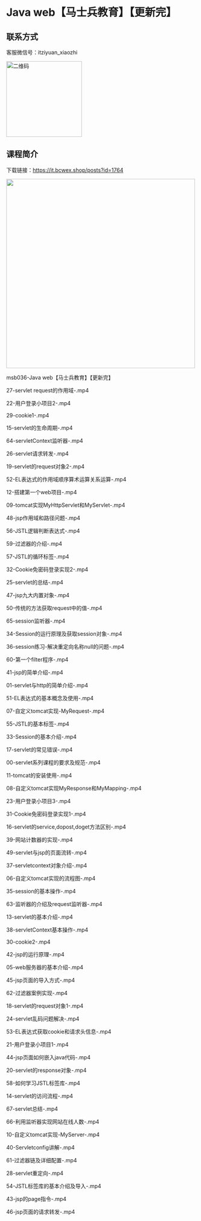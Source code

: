 # Java web【马士兵教育】【更新完】

## 联系方式

客服微信号：itziyuan_xiaozhi

<img src="https://ziyuanyun.oss-cn-guangzhou.aliyuncs.com/common/20240614073449/666b82192834a.jpg" width="200" height="200" alt="二维码">

## 课程简介

下载链接：https://it.bcwex.shop/posts?id=1764

<img src="https://ziyuanyun.oss-cn-guangzhou.aliyuncs.com/yun/20240515183528/66448ff0859b1.jpg" width="500" alt="">

  msb036-Java web【马士兵教育】【更新完】

 27-servlet request的作用域-.mp4

 22-用户登录小项目2-.mp4

 29-cookie1-.mp4

 15-servlet的生命周期-.mp4

 64-servletContext监听器-.mp4

 26-servlet请求转发-.mp4

 19-servlet的request对象2-.mp4

 52-EL表达式的作用域顺序算术运算关系运算-.mp4

 12-搭建第一个web项目-.mp4

 09-tomcat实现MyHttpServlet和MyServlet-.mp4

 48-jsp作用域和路径问题-.mp4

 56-JSTL逻辑判断表达式-.mp4

 59-过滤器的介绍-.mp4

 57-JSTL的循环标签-.mp4

 32-Cookie免密码登录实现2-.mp4

 25-servlet的总结-.mp4

 47-jsp九大内置对象-.mp4

 50-传统的方法获取request中的值-.mp4

 65-session监听器-.mp4

 34-Session的运行原理及获取session对象-.mp4

 36-session练习-解决重定向名称null的问题-.mp4

 60-第一个filter程序-.mp4

 41-jsp的简单介绍-.mp4

 01-servlet与http的简单介绍-.mp4

 51-EL表达式的基本概念及使用-.mp4

 07-自定义tomcat实现-MyRequest-.mp4

 55-JSTL的基本标签-.mp4

 33-Session的基本介绍-.mp4

 17-servlet的常见错误-.mp4

 00-servlet系列课程的要求及规范-.mp4

 11-tomcat的安装使用-.mp4

 08-自定义tomcat实现MyResponse和MyMapping-.mp4

 23-用户登录小项目3-.mp4

 31-Cookie免密码登录实现1-.mp4

 16-servlet的service,dopost,doget方法区别-.mp4

 39-网站计数器的实现-.mp4

 49-servlet与jsp的页面流转-.mp4

 37-servletcontext对象介绍-.mp4

 06-自定义tomcat实现的流程图-.mp4

 35-session的基本操作-.mp4

 63-监听器的介绍及request监听器-.mp4

 13-servlet的基本介绍-.mp4

 38-servletContext基本操作-.mp4

 30-cookie2-.mp4

 42-jsp的运行原理-.mp4

 05-web服务器的基本介绍-.mp4

 45-jsp页面的导入方式-.mp4

 62-过滤器案例实现-.mp4

 18-servlet的request对象1-.mp4

 24-servlet乱码问题解决-.mp4

 53-EL表达式获取cookie和请求头信息-.mp4

 21-用户登录小项目1-.mp4

 44-jsp页面如何嵌入java代码-.mp4

 20-servlet的response对象-.mp4

 58-如何学习JSTL标签库-.mp4

 14-servlet的访问流程-.mp4

 67-servlet总结-.mp4

 66-利用监听器实现网站在线人数-.mp4

 10-自定义tomcat实现-MyServer-.mp4

 40-Servletconfig讲解-.mp4

 61-过滤器链及详细配置-.mp4

 28-servlet重定向-.mp4

 54-JSTL标签库的基本介绍及导入-.mp4

 43-jsp的page指令-.mp4

 46-jsp页面的请求转发-.mp4

  